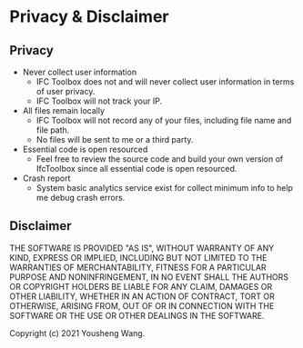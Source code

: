 # Privacy & Disclaimer  <!-- {docsify-ignore-all} -->

## Privacy

- Never collect user information
  - IFC Toolbox does not and will never collect user information in terms of user privacy.
  - IFC Toolbox will not track your IP.
- All files remain locally
  - IFC Toolbox will not record any of your files, including file name and file path.
  - No files will be sent to me or a third party.
- Essential code is open resourced
  - Feel free to review the source code and build your own version of IfcToolbox since all essential code is open resourced.
- Crash report
  - System basic analytics service exist for collect minimum info to help me debug crash errors.



## Disclaimer

THE SOFTWARE IS PROVIDED "AS IS", WITHOUT WARRANTY OF ANY KIND, EXPRESS OR IMPLIED, INCLUDING BUT NOT LIMITED TO THE WARRANTIES OF MERCHANTABILITY, FITNESS FOR A PARTICULAR PURPOSE AND NONINFRINGEMENT, IN NO EVENT SHALL THE AUTHORS OR COPYRIGHT HOLDERS BE LIABLE FOR ANY CLAIM, DAMAGES OR OTHER LIABILITY, WHETHER IN AN ACTION OF CONTRACT, TORT OR OTHERWISE, ARISING FROM, OUT OF OR IN CONNECTION WITH THE SOFTWARE OR THE USE OR OTHER DEALINGS IN THE SOFTWARE.

Copyright (c) 2021 Yousheng Wang.